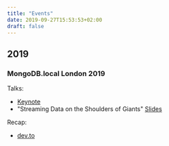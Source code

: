 ```yaml
---
title: "Events"
date: 2019-09-27T15:53:53+02:00
draft: false
---
```


## 2019

### MongoDB.local London 2019

Talks:

- [Keynote](https://www.youtube.com/watch?v=uwPpr0Q_Q08&feature=youtu.be&t=872)
- "Streaming Data on the Shoulders of Giants" [Slides](https://noti.st/hpgrahsl/YxYD7S/streaming-data-on-the-shoulders-of-giants)

Recap:

- [dev.to](https://dev.to/phoebevf/mongodb-local-in-london-2019-397m)
